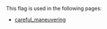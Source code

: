 This flag is used in the following pages:
 - [careful_maneuvering](../events/careful_maneuvering.md)
